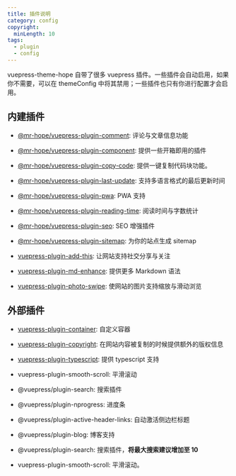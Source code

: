 ```yaml
---
title: 插件说明
category: config
copyright:
  minLength: 10
tags:
  - plugin
  - config
---
```


vuepress-theme-hope 自带了很多 vuepress 插件。一些插件会自动启用，如果你不需要，可以在 themeConfig 中将其禁用；一些插件也只有你进行配置才会启用。

<!-- more -->

## 内建插件

- [@mr-hope/vuepress-plugin-comment](https://vuepress-comment.mrhope.site/zh/): 评论与文章信息功能

- [@mr-hope/vuepress-plugin-component](../../guide/feature/component.md): 提供一些开箱即用的插件

- [@mr-hope/vuepress-plugin-copy-code](https://vuepress-copy-code.mrhope.site/zh/): 提供一键复制代码块功能。

- [@mr-hope/vuepress-plugin-last-update](https://vuepress-last-update.mrhope.site/zh/): 支持多语言格式的最后更新时间

- [@mr-hope/vuepress-plugin-pwa](pwa.md): PWA 支持

- [@mr-hope/vuepress-plugin-reading-time](reading-time.md): 阅读时间与字数统计

- [@mr-hope/vuepress-plugin-seo](seo.md): SEO 增强插件

- [@mr-hope/vuepress-plugin-sitemap](sitemap.md): 为你的站点生成 sitemap

- [vuepress-plugin-add-this](https://vuepress-add-this.mrhope.site/zh/): 让网站支持社交分享与关注

- [vuepress-plugin-md-enhance](https://vuepress-md-enhance.mrhope.site/zh/): 提供更多 Markdown 语法

- [vuepress-plugin-photo-swipe](https://vuepress-photo-swipe.mrhope.site/zh/): 使网站的图片支持缩放与滑动浏览

## 外部插件

- [vuepress-plugin-container](container.md): 自定义容器

- [vuepress-plugin-copyright](copyright.md): 在网站内容被复制的时候提供额外的版权信息

- [vuepress-plugin-typescript](../../guide/feature/typescript.md): 提供 typescript 支持

- vuepress-plugin-smooth-scroll: 平滑滚动

- @vuepress/plugin-search: 搜索插件

- @vuepress/plugin-nprogress: 进度条

- @vuepress/plugin-active-header-links: 自动激活侧边栏标题

- @vuepress/plugin-blog: 博客支持

- @vuepress/plugin-search: 搜索插件，**将最大搜索建议增加至 10**

- vuepress-plugin-smooth-scroll: 平滑滚动。

